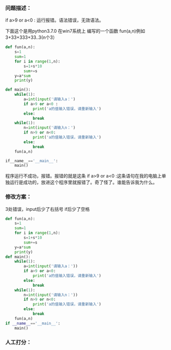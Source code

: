 ### 问题描述：
<p>if a>9 or a<0 : 运行报错。语法错误，无效语法。</p>
下面这个是用python3.7.0   在win7系统上 编写的一个函数 fun(a,n)例如3+33+333+33..3(n个3）


```python
def fun(a,n):
    s=1
    sum=1
    for i in range(1,n):
        s=1+s*10
        sum+=s
    y=a*sum
    print(y)

def main():
    while(1):
        a=int(input('请输入a：')
        if a>9 or a<0 :
            print('a的值输入错误，请重新输入')
        else:
            break
    while(1):
        n=int(input('请输入n：')
        if n>9 or n<0:
            print('a的值输入错误，请重新输入')
        else:
            break
    fun(a,n)

if__name__=='__main__':
    main()


```

程序运行不成功，报错。报错的就是这条      if a>9 or a<0 :这条语句在我的电脑上单独运行是成功的，放进这个程序里就报错了。奇了怪了。谁能告诉我为什么。 
### 修改方案：
3处错误，input后少了右括号
if后少了空格


```python
def fun(a,n):
    s=1
    sum=1
    for i in range(1,n):
        s=1+s*10
        sum+=s
    y=a*sum
    print(y)
def main():
    while(1):
        a=int(input('请输入a：'))
        if a>9 or a<0:
            print('a的值输入错误，请重新输入')
        else:
            break
    while(1):
        n=int(input('请输入n：'))
        if n>9 or n<0:
            print('a的值输入错误，请重新输入')
        else:
            break
    fun(a,n)
if __name__=='__main__':
    main()


```

### 人工打分：
